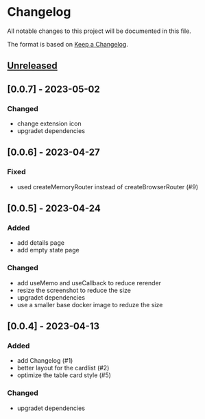 # Changelog

All notable changes to this project will be documented in this file.

The format is based on [Keep a Changelog](https://keepachangelog.com/en/1.0.0/).

## [Unreleased]

## [0.0.7] - 2023-05-02

### Changed

- change extension icon
- upgradet dependencies

## [0.0.6] - 2023-04-27

### Fixed

- used createMemoryRouter instead of createBrowserRouter (#9)

## [0.0.5] - 2023-04-24

### Added

- add details page
- add empty state page

### Changed

- add useMemo and useCallback to reduce rerender
- resize the screenshot to reduce the size
- upgradet dependencies
- use a smaller base docker image to reduze the size

## [0.0.4] - 2023-04-13

### Added

- add Changelog (#1)
- better layout for the cardlist (#2)
- optimize the table card style (#5)

### Changed

- upgradet dependencies

[unreleased]: https://github.com/Julian-B90/tachometer/compare/v0.0.4...HEAD
